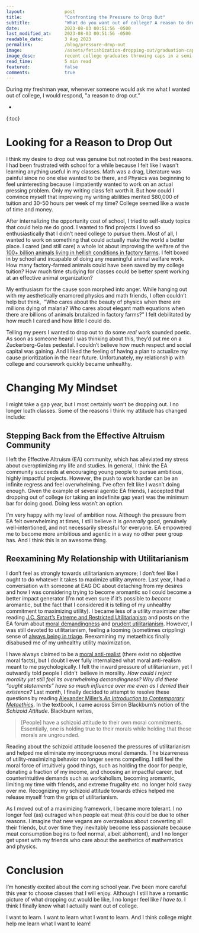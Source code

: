 ```yaml
---
layout:               post
title:                "Confronting the Pressure to Drop Out"
subtitle:             "What do you want out of college? A reason to drop out..."
date:                 2023-08-03 00:51:56 -0500
last_modified_at:     2023-08-03 00:51:56 -0500
readable_date:        3 Aug 2023
permalink:            /blog/pressure-drop-out
image:                /assets/fetishization-dropping-out/graduation-cap-throw.jpg
image_desc:           recent college graduates throwing caps in a semi-circle in the air
read_time:            5 min read
featured:             false
comments:             true
---
```


During my freshman year, whenever someone would ask me what I wanted out of college, I would respond, "a reason to drop out."

*  
{:toc}

# Looking for a Reason to Drop Out

I think my desire to drop out was genuine but not rooted in the best reasons. I had been frustrated with school for a while because I felt like I wasn't learning anything useful in my classes. Math was a drag, Literature was painful since no one else wanted to be there, and Physics was beginning to feel uninteresting because I impatiently wanted to work on an actual pressing problem. Only my writing class felt worth it. But how could I convince myself that improving my writing abilities merited $80,000 of tuition and 30-50 hours per week of my time? College seemed like a waste of time and money.

After internalizing the opportunity cost of school, I tried to self-study topics that could help me do good. I wanted to find projects I loved so enthusiastically that I didn’t need college to pursue them. Most of all, I wanted to work on something that could actually make the world a better place. I cared (and still care) a whole lot about improving the welfare of the [100+ billion animals living in hellish conditions in factory farms](https://80000hours.org/problem-profiles/factory-farming/). I felt boxed in by school and incapable of doing any meaningful animal welfare work. How many factory-farmed animals could have been saved by my college tuition? How much time studying for classes could be better spent working at an effective animal organization?

My enthusiasm for the cause soon morphed into anger. While hanging out with my aesthetically enamored physics and math friends, I often couldn’t help but think,  "Who cares about the beauty of physics when there are millions dying of malaria? Who cares about elegant math equations when there are billions of animals brutalized in factory farms?" I felt debilitated by how much I cared and how little I could do.

Telling my peers I wanted to drop out to do some *real* work sounded poetic. As soon as someone heard I was thinking about this, they’d put me on a Zuckerberg-Gates pedestal. I couldn’t believe how much respect and social capital was gaining. And I liked the feeling of having a plan to actualize my cause prioritization in the near future. Unfortunately, my relationship with college and coursework quickly became unhealthy.

# Changing My Mindset

I might take a gap year, but I most certainly won’t be dropping out. I no longer loath classes. Some of the reasons I think my attitude has changed include:

## Stepping Back from the Effective Altruism Community

I left the Effective Altruism (EA) community, which has alleviated my stress about overoptimizing my life and studies. In general, I think the EA community succeeds at encouraging young people to pursue ambitious, highly impactful projects. However, the push to work harder can be an infinite regress and feel overwhelming. I’ve often felt like I wasn’t doing enough. Given the example of several agentic EA friends, I accepted that dropping out of college (or taking an indefinite gap year) was the minimum bar for doing good. Doing less wasn’t an option.

I’m very happy with my level of ambition now. Although the pressure from EA felt overwhelming at times, I still believe it is *generally* good, genuinely well-intentioned, and not necessarily stressful for everyone. EA empowered me to become more ambitious and agentic in a way no other peer group has. And I think this is an awesome thing.

## Reexamining My Relationship with Utilitarianism

I don’t feel as strongly towards utilitarianism anymore; I don’t feel like I ought to do whatever it takes to maximize utility anymore. Last year, I had a conversation with someone at EAG DC about detaching from my desires and how I was considering trying to become aromantic so I could become a better impact generator (I’m not even sure if it’s possible to *become* aromantic, but the fact that I considered it is telling of my unhealthy commitment to maximizing utility). I became less of a utility maximizer after reading [J.C. Smart’s Extreme and Restricted Utilitarianism](https://www.jstor.org/stable/2216786) and posts on the EA forum about [moral demandingness](https://forum.effectivealtruism.org/posts/AjxqsDmhGiW9g8ju6/effective-altruism-in-the-garden-of-ends) and [prudent utilitarianism](https://forum.effectivealtruism.org/posts/nvus8kuGxyacyfXeg/naive-vs-prudent-utilitarianism). However, I was still devoted to utilitarianism, feeling a looming (sometimes crippling) sense of [always being in triage](https://mhollyelmoreblog.wordpress.com/2016/08/26/we-are-in-triage-every-second-of-every-day/). Reexamining my metaethics finally disabused me of my unhealthy utility maximization.

I have always claimed to be a [moral anti-realist](https://plato.stanford.edu/entries/moral-anti-realism/) (there exist no objective moral facts), but I doubt I ever fully internalized what moral anti-realism meant to me psychologically. I felt the inward pressure of utilitarianism, yet I outwardly told people I didn’t  believe in morality. *How could I reject morality yet still feel its overwhelming demandingness? Why did these “ought statements” have so much influence over me even as I denied their existence?* Last month, I finally decided to attempt to resolve these questions by reading [Alexander Miller’s *An Introduction to Contemporary Metaethics*](https://www.goodreads.com/book/show/346051.An_Introduction_to_Contemporary_Metaethics). In the textbook, I came across Simon Blackburn’s notion of the *Schizoid Attitude*. Blackburn writes,

> [People] have a schizoid attitude to their own moral commitments. Essentially, one is holding true to their morals while holding that those morals are ungrounded.

Reading about the schizoid attitude loosened the pressures of utilitarianism and helped me eliminate my incongruous moral demands. The bizarreness of utility-maximizing behavior no longer seems compelling. I still feel the moral force of intuitively good things, such as holding the door for people, donating a fraction of my income, and choosing an impactful career, but counterintuitive demands such as workaholism, becoming aromantic, limiting my time with friends, and extreme frugality etc. no longer hold sway over me. Recognizing my schizoid attitude towards ethics helped me release myself from the grips of utilitarianism.

As I moved out of a maximizing framework, I became more tolerant. I no longer feel (as) outraged when people eat meat (this could be due to other reasons. I imagine that new vegans are overzealous about converting all their friends, but over time they inevitably become less passionate because meat consumption begins to feel normal, albeit abhorrent), and I no longer get upset with my friends who care about the aesthetics of mathematics and physics.

# Conclusion

I’m honestly excited about the coming school year. I’ve been more careful this year to choose classes that I will enjoy. Although I still have a romantic picture of what dropping out would be like, I no longer feel like *I have to*. I think I finally know what I actually want out of college.

I want to learn. I want to learn what I want to learn. And I think college might help me learn what I want to learn!